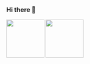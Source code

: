 ### Hi there 👋

<!--
**artem-chumak/artem-chumak** is a ✨ _special_ ✨ repository because its `README.md` (this file) appears on your GitHub profile.

Here are some ideas to get you started:

- 🔭 I’m currently working on ...
- 🌱 I’m currently learning ...
- 👯 I’m looking to collaborate on ...
- 🤔 I’m looking for help with ...
- 💬 Ask me about ...
- 📫 How to reach me: ...
- 😄 Pronouns: ...
- ⚡ Fun fact: ...
-->



<a href="https://github-readme-stats.vercel.app/api/top-langs/?username=artem-chumak&layout=compact">
  <img align="left" height="100" src="https://github-readme-stats.vercel.app/api/top-langs/?username=artem-chumak&layout=compact" />
</a>
<a href="https://github-readme-stats.vercel.app/api?username=artem-chumak&hide=contribs&show_icons=true">
  <img  align="left" height="100" width="100" style="margin-right: 10px" src="https://github-readme-stats.vercel.app/api?username=artem-chumak&hide=contribs&show_icons=true" />
</a>
